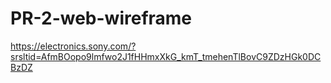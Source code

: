 # PR-2-web-wireframe


https://electronics.sony.com/?srsltid=AfmBOopo9lmfwo2J1fHHmxXkG_kmT_tmehenTlBovC9ZDzHGk0DCBzDZ
